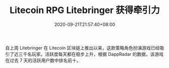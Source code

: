 ﻿---
title: "Litecoin RPG Litebringer 获得牵引力"
date: 2020-09-21T21:57:40+08:00
lastmod: 2020-09-21T16:45:40+08:00
draft: false
authors: ["Janet"]
description: "自上周 Litebringer 在 Litecoin 区块链上推出以来，这款策略角色扮演游戏已经吸引了近三千名玩家。活跃度每天都在稳步上升，根据 DappRadar 的数据，该游戏在过去 7 天的活跃用户数中排名前十。"
featuredImage: "litecoin-rpg-litebringer-gaining-traction.png"
tags: ["Virtual World","虚拟世界","Play to Earn"]
categories: ["news"]
news: ["虚拟世界"]
weight: 
lightgallery: true
pinned: false
recommend: false
recommend1: false
---

自上周 Litebringer 在 Litecoin 区块链上推出以来，这款策略角色扮演游戏已经吸引了近三千名玩家。活跃度每天都在稳步上升，根据 DappRadar 的数据，该游戏在过去 7 天的活跃用户数中排名前十。

<!--more-->

